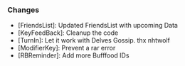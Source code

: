 ### Changes ###

  * [FriendsList]: Updated FriendsList with upcoming Data
  * [KeyFeedBack]: Cleanup the code
  * [TurnIn]: Let it work with Delves Gossip. thx nhtwolf
  * [ModifierKey]: Prevent a rar error
  * [RBReminder]: Add more Bufffood IDs
